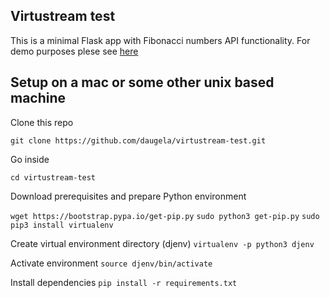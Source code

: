 ## Virtustream test

This is a minimal Flask app with Fibonacci numbers API functionality.
For demo purposes plese see [here](http://46.101.202.234:8000)

## Setup on a mac or some other unix based machine

Clone this repo

`git clone https://github.com/daugela/virtustream-test.git`

Go inside

`cd virtustream-test`

Download prerequisites and prepare Python environment

`wget https://bootstrap.pypa.io/get-pip.py`
`sudo python3 get-pip.py`
`sudo pip3 install virtualenv`

Create virtual environment directory (djenv)
`virtualenv -p python3 djenv`

Activate environment
`source djenv/bin/activate`

Install dependencies
`pip install -r requirements.txt`
